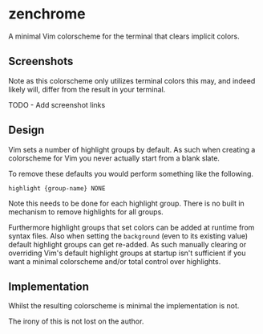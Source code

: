 zenchrome
=========

A minimal Vim colorscheme for the terminal that clears implicit colors.

Screenshots
-----------

Note as this colorscheme only utilizes terminal colors this may, and indeed
likely will, differ from the result in your terminal.

TODO - Add screenshot links

Design
------

Vim sets a number of highlight groups by default. As such when creating
a colorscheme for Vim you never actually start from a blank slate.

To remove these defaults you would perform something like the following.

```vim
highlight {group-name} NONE
```

Note this needs to be done for each highlight group. There is no built in
mechanism to remove highlights for all groups.

Furthermore highlight groups that set colors can be added at runtime from
syntax files. Also when setting the `background` (even to its existing value)
default highlight groups can get re-added. As such manually clearing or
overriding Vim's default highlight groups at startup isn't sufficient if you
want a minimal colorscheme and/or total control over highlights.

Implementation
--------------

Whilst the resulting colorscheme is minimal the implementation is not.

The irony of this is not lost on the author.
